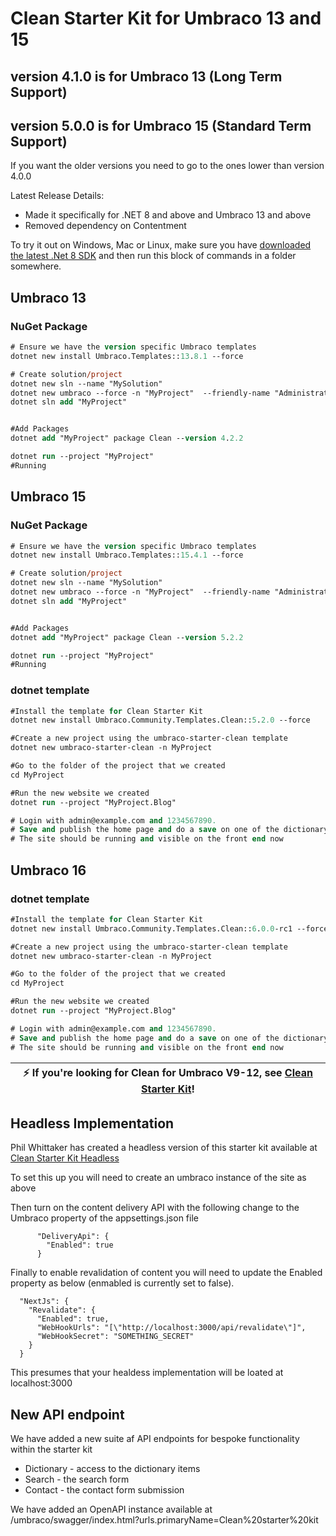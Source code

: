 # Clean Starter Kit for Umbraco 13 and 15

## version 4.1.0 is for Umbraco 13 (Long Term Support)

## version 5.0.0 is for Umbraco 15 (Standard Term Support)


If you want the older versions you need to go to the ones lower than version 4.0.0

Latest Release Details:
- Made it specifically for .NET 8 and above and Umbraco 13 and above
- Removed dependency on Contentment

To try it out on Windows, Mac or Linux, make sure you have [downloaded the latest .Net 8 SDK](https://dotnet.microsoft.com/en-us/download/dotnet/8.0) and then run this block of commands in a folder somewhere.

## Umbraco 13
### NuGet Package

```ps
# Ensure we have the version specific Umbraco templates
dotnet new install Umbraco.Templates::13.8.1 --force

# Create solution/project
dotnet new sln --name "MySolution"
dotnet new umbraco --force -n "MyProject"  --friendly-name "Administrator" --email "admin@example.com" --password "1234567890" --development-database-type SQLite
dotnet sln add "MyProject"


#Add Packages
dotnet add "MyProject" package Clean --version 4.2.2

dotnet run --project "MyProject"
#Running
```

## Umbraco 15
### NuGet Package

```ps
# Ensure we have the version specific Umbraco templates
dotnet new install Umbraco.Templates::15.4.1 --force

# Create solution/project
dotnet new sln --name "MySolution"
dotnet new umbraco --force -n "MyProject"  --friendly-name "Administrator" --email "admin@example.com" --password "1234567890" --development-database-type SQLite
dotnet sln add "MyProject"


#Add Packages
dotnet add "MyProject" package Clean --version 5.2.2

dotnet run --project "MyProject"
#Running
```

### dotnet template

```ps
#Install the template for Clean Starter Kit
dotnet new install Umbraco.Community.Templates.Clean::5.2.0 --force

#Create a new project using the umbraco-starter-clean template
dotnet new umbraco-starter-clean -n MyProject

#Go to the folder of the project that we created
cd MyProject

#Run the new website we created
dotnet run --project "MyProject.Blog"

# Login with admin@example.com and 1234567890. 
# Save and publish the home page and do a save on one of the dictionary items in the translation section. 
# The site should be running and visible on the front end now
```

## Umbraco 16
### dotnet template

```ps
#Install the template for Clean Starter Kit
dotnet new install Umbraco.Community.Templates.Clean::6.0.0-rc1 --force

#Create a new project using the umbraco-starter-clean template
dotnet new umbraco-starter-clean -n MyProject

#Go to the folder of the project that we created
cd MyProject

#Run the new website we created
dotnet run --project "MyProject.Blog"

# Login with admin@example.com and 1234567890. 
# Save and publish the home page and do a save on one of the dictionary items in the translation section. 
# The site should be running and visible on the front end now
```

| :zap:        If you're looking for Clean for Umbraco V9-12, see [Clean Starter Kit](https://github.com/prjseal/Clean-Starter-Kit-for-Umbraco-v9)!   |
|-----------------------------------------|

## Headless Implementation
Phil Whittaker has created a headless version of this starter kit available at [Clean Starter Kit Headless](https://github.com/hifi-phil/clean-headless)

To set this up you will need to create an umbraco instance of the site as above

Then turn on the content delivery API with the following change to the Umbraco property of the appsettings.json file

```
      "DeliveryApi": {
        "Enabled": true
      }
```

Finally to enable revalidation of content you will need to update the Enabled property as below (enmabled is currently set to false). 

```
  "NextJs": {
    "Revalidate": {
      "Enabled": true,
      "WebHookUrls": "[\"http://localhost:3000/api/revalidate\"]",
      "WebHookSecret": "SOMETHING_SECRET"
    }
  }
```

This presumes that your healdess implementation will be loated at localhost:3000

## New API endpoint

We have added a new suite af API endpoints for bespoke functionality within the starter kit

- Dictionary - access to the dictionary items
- Search - the search form
- Contact - the contact form submission

We have added an OpenAPI instance available at 
/umbraco/swagger/index.html?urls.primaryName=Clean%20starter%20kit
